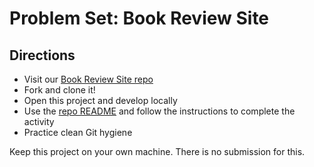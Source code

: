 # Problem Set: Book Review Site

## Directions

- Visit our [Book Review Site repo](https://github.com/AdaGold/book-review-site)
- Fork and clone it!
- Open this project and develop locally
- Use the [repo README](https://github.com/AdaGold/book-review-site#readme) and follow the instructions to complete the activity
- Practice clean Git hygiene

Keep this project on your own machine. There is no submission for this.
